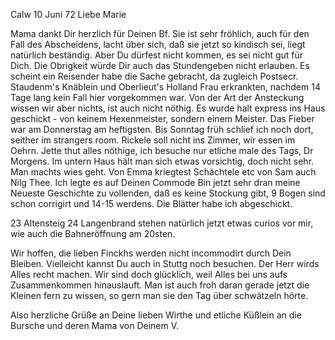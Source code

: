  Calw 10 Juni 72
Liebe Marie

Mama dankt Dir herzlich für Deinen Bf. Sie ist sehr fröhlich, auch für den Fall des Abscheidens, lacht über sich, daß sie jetzt so kindisch sei, liegt natürlich beständig. Aber Du dürfest nicht kommen, es sei nicht gut für Dich. Die Obrigkeit würde Dir auch das Stundengeben nicht erlauben. 
Es scheint ein Reisender habe die Sache gebracht, da zugleich Postsecr. Staudenm's Knäblein und Oberlieut's Holland Frau erkrankten, nachdem 14 Tage lang kein Fall hier vorgekommen war. Von der Art der Ansteckung wissen wir aber nichts, ist auch nicht nöthig. Es wurde halt express ins Haus geschickt - von keinem Hexenmeister, sondern einem Meister. Das Fieber war am Donnerstag am heftigsten. Bis Sonntag früh schlief ich noch dort, seither im strangers room. Rickele soll nicht ins Zimmer, wir essen im Oehrn. Jette thut alles nöthige, ich besuche nur etliche male des Tags, Dr Morgens. Im untern Haus hält man sich etwas vorsichtig, doch nicht sehr. Man machts wies geht. Von Emma kriegtest Schächtele etc von Sam auch Nilg Thee. Ich legte es auf Deinen Commode Bin jetzt sehr dran meine Neueste Geschichte zu vollenden, daß es keine Stockung gibt, 9 Bogen sind schon corrigirt und 14-15 werdens. Die Blätter habe ich abgeschickt.

23 Altensteig 24 Langenbrand stehen natürlich jetzt etwas curios vor mir, wie auch die Bahneröffnung am 20sten.

Wir hoffen, die lieben Finckhs werden nicht incommodirt durch Dein Bleiben. Vielleicht kannst Du auch in Stuttg noch besuchen. Der Herr wirds Alles recht machen. Wir sind doch glücklich, weil Alles bei uns aufs Zusammenkommen hinauslauft. Man ist auch froh daran gerade jetzt die Kleinen fern zu wissen, so gern man sie den Tag über schwätzeln hörte.

Also herzliche Grüße an Deine lieben Wirthe und etliche Küßlein an die Bursche und deren Mama von Deinem
 V.
